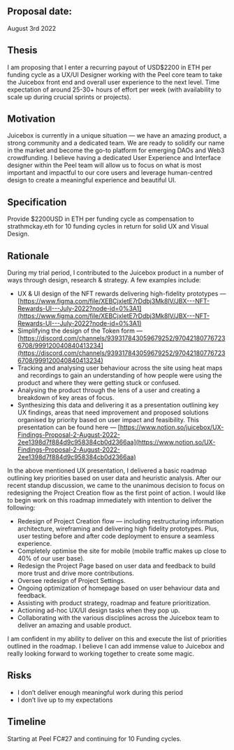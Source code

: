 ## Proposal date:

August 3rd 2022

## Thesis

I am proposing that I enter a recurring payout of USD$2200 in ETH per funding cycle as a UX/UI Designer working with the Peel core team to take the Juicebox front end and overall user experience to the next level. Time expectation of around 25-30+ hours of effort per week (with availability to scale up during crucial sprints or projects).

## Motivation

Juicebox is currently in a unique situation — we have an amazing product, a strong community and a dedicated team. We are ready to solidify our name in the market and become the go-to platform for emerging DAOs and Web3 crowdfunding. I believe having a dedicated User Experience and Interface designer within the Peel team will allow us to focus on what is most important and impactful to our core users and leverage human-centred design to create a meaningful experience and beautiful UI.

## Specification

Provide $2200USD in ETH per funding cycle as compensation to strathmckay.eth for 10 funding cycles in return for solid UX and Visual Design.

## Rationale

During my trial period, I contributed to the Juicebox product in a number of ways through design, research & strategy. A few examples include:

- UX & UI design of the NFT rewards delivering high-fidelity prototypes — 
[https://www.figma.com/file/XEBCjxletE7rDdbj3Mk8lV/JBX---NFT-Rewards-UI---July-2022?node-id=0%3A1](https://www.figma.com/file/XEBCjxletE7rDdbj3Mk8lV/JBX---NFT-Rewards-UI---July-2022?node-id=0%3A1)
- Simplifying the design of the Token form —
[https://discord.com/channels/939317843059679252/970421807767236708/999120040840413234](https://discord.com/channels/939317843059679252/970421807767236708/999120040840413234)
- Tracking and analysing user behaviour across the site using heat maps and recordings to gain an understanding of how people were using the product and where they were getting stuck or confused.
- Analysing the product through the lens of a user and creating a breakdown of key areas of focus.
- Synthesizing this data and delivering it as a presentation outlining key UX findings, areas that need improvement and proposed solutions organised by priority based on user impact and feasibility. 
This presentation can be found here — [https://www.notion.so/juicebox/UX-Findings-Proposal-2-August-2022-2ee1398d7f884d9c958384cb0d2366aa](https://www.notion.so/UX-Findings-Proposal-2-August-2022-2ee1398d7f884d9c958384cb0d2366aa)

In the above mentioned UX presentation, I delivered a basic roadmap outlining key priorities based on user data and heuristic analysis. After our recent standup discussion, we came to the unanimous decision to focus on redesigning the Project Creation flow as the first point of action. I would like to begin work on this roadmap immediately with intention to deliver the following:

- Redesign of Project Creation flow — including restructuring information architecture, wireframing and delivering high fidelity prototypes. Plus, user testing before and after code deployment to ensure a seamless experience.
- Completely optimise the site for mobile (mobile traffic makes up close to 40% of our user base).
- Redesign the Project Page based on user data and feedback to build more trust and drive more contributions.
- Oversee redesign of Project Settings.
- Ongoing optimization of homepage based on user behaviour data and feedback.
- Assisting with product strategy, roadmap and feature prioritization.
- Actioning ad-hoc UX/UI design tasks when they pop up.
- Collaborating with the various disciplines across the Juicebox team to deliver an amazing and usable product.

I am confident in my ability to deliver on this and execute the list of priorities outlined in the roadmap. I believe I can add immense value to Juicebox and really looking forward to working together to create some magic.

## Risks

- I don’t deliver enough meaningful work during this period
- I don’t live up to my expectations

## Timeline

Starting at Peel FC#27 and continuing for 10 Funding cycles.
